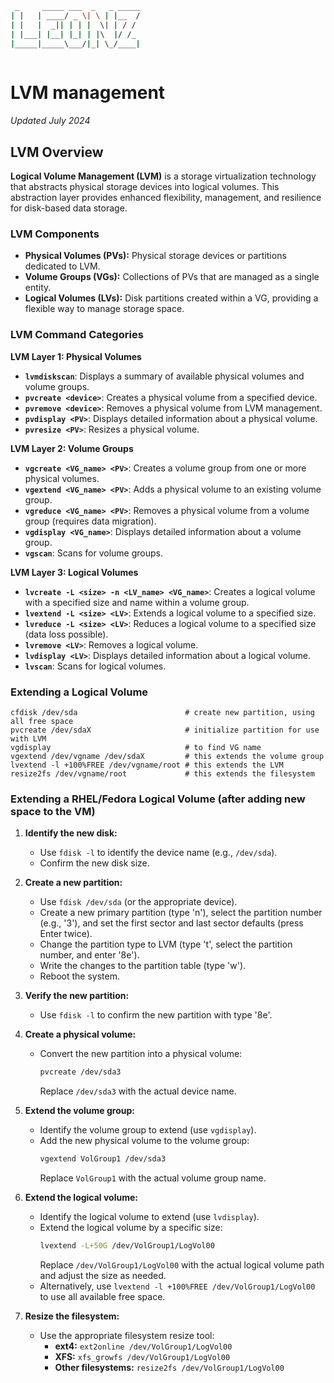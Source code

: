 ```bash
 _     _____ ___  _   _ _____
| |   | ____/ _ \| \ | |__  /
| |   |  _|| | | |  \| | / / 
| |___| |__| |_| | |\  |/ /_ 
|_____|_____\___/|_| \_/____|
                             
```

# LVM management
_Updated July 2024_

## LVM Overview

**Logical Volume Management (LVM)** is a storage virtualization technology that abstracts physical storage devices into logical volumes. This abstraction layer provides enhanced flexibility, management, and resilience for disk-based data storage.

### LVM Components
* **Physical Volumes (PVs):** Physical storage devices or partitions dedicated to LVM.
* **Volume Groups (VGs):** Collections of PVs that are managed as a single entity.
* **Logical Volumes (LVs):** Disk partitions created within a VG, providing a flexible way to manage storage space.

### LVM Command Categories

**LVM Layer 1: Physical Volumes**
* **`lvmdiskscan`**: Displays a summary of available physical volumes and volume groups.
* **`pvcreate <device>`**: Creates a physical volume from a specified device.
* **`pvremove <device>`**: Removes a physical volume from LVM management.
* **`pvdisplay <PV>`**: Displays detailed information about a physical volume.
* **`pvresize <PV>`**: Resizes a physical volume.

**LVM Layer 2: Volume Groups**
* **`vgcreate <VG_name> <PV>`**: Creates a volume group from one or more physical volumes.
* **`vgextend <VG_name> <PV>`**: Adds a physical volume to an existing volume group.
* **`vgreduce <VG_name> <PV>`**: Removes a physical volume from a volume group (requires data migration).
* **`vgdisplay <VG_name>`**: Displays detailed information about a volume group.
* **`vgscan`**: Scans for volume groups.

**LVM Layer 3: Logical Volumes**
* **`lvcreate -L <size> -n <LV_name> <VG_name>`**: Creates a logical volume with a specified size and name within a volume group.
* **`lvextend -L <size> <LV>`**: Extends a logical volume to a specified size.
* **`lvreduce -L <size> <LV>`**: Reduces a logical volume to a specified size (data loss possible).
* **`lvremove <LV>`**: Removes a logical volume.
* **`lvdisplay <LV>`**: Displays detailed information about a logical volume.
* **`lvscan`**: Scans for logical volumes.

### Extending a Logical Volume
```shell
cfdisk /dev/sda                        # create new partition, using all free space
pvcreate /dev/sdaX                     # initialize partition for use with LVM
vgdisplay                              # to find VG name
vgextend /dev/vgname /dev/sdaX         # this extends the volume group
lvextend -l +100%FREE /dev/vgname/root # this extends the LVM
resize2fs /dev/vgname/root             # this extends the filesystem
```

### Extending a RHEL/Fedora Logical Volume (after adding new space to the VM)

1. **Identify the new disk:**
   * Use `fdisk -l` to identify the device name (e.g., `/dev/sda`).
   * Confirm the new disk size.

2. **Create a new partition:**
   * Use `fdisk /dev/sda` (or the appropriate device).
   * Create a new primary partition (type 'n'), select the partition number (e.g., '3'), and set the first sector and last sector defaults (press Enter twice).
   * Change the partition type to LVM (type 't', select the partition number, and enter '8e').
   * Write the changes to the partition table (type 'w').
   * Reboot the system.

3. **Verify the new partition:**
   * Use `fdisk -l` to confirm the new partition with type '8e'.

4. **Create a physical volume:**
   * Convert the new partition into a physical volume:
     ```bash
     pvcreate /dev/sda3
     ```
     Replace `/dev/sda3` with the actual device name.

5. **Extend the volume group:**
   * Identify the volume group to extend (use `vgdisplay`).
   * Add the new physical volume to the volume group:
     ```bash
     vgextend VolGroup1 /dev/sda3
     ```
     Replace `VolGroup1` with the actual volume group name.

6. **Extend the logical volume:**
   * Identify the logical volume to extend (use `lvdisplay`).
   * Extend the logical volume by a specific size:
     ```bash
     lvextend -L+50G /dev/VolGroup1/LogVol00
     ```
     Replace `/dev/VolGroup1/LogVol00` with the actual logical volume path and adjust the size as needed.
   * Alternatively, use `lvextend -l +100%FREE /dev/VolGroup1/LogVol00` to use all available free space.

7. **Resize the filesystem:**
   * Use the appropriate filesystem resize tool:
     * **ext4:** `ext2online /dev/VolGroup1/LogVol00`
     * **XFS:** `xfs_growfs /dev/VolGroup1/LogVol00`
     * **Other filesystems:** `resize2fs /dev/VolGroup1/LogVol00`
